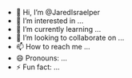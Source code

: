 - 👋 Hi, I’m @JaredIsraelper
- 👀 I’m interested in ...
- 🌱 I’m currently learning ...
- 💞️ I’m looking to collaborate on ...
- 📫 How to reach me ...
- 😄 Pronouns: ...
- ⚡ Fun fact: ...

<!---
JaredIsraelper/JaredIsraelper is a ✨ special ✨ repository because its `README.md` (this file) appears on your GitHub profile.
You can click the Preview link to take a look at your changes.
--->
